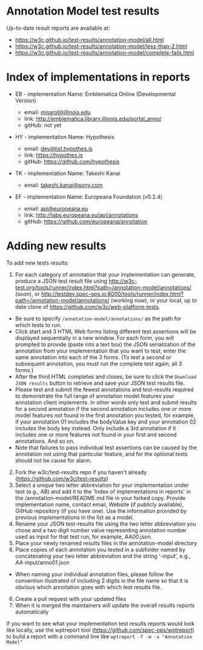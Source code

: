 Annotation Model test results
=============================

Up-to-date result reports are available at:

* https://w3c.github.io/test-results/annotation-model/all.html
* https://w3c.github.io/test-results/annotation-model/less-than-2.html
* https://w3c.github.io/test-results/annotation-model/complete-fails.html

Index of implementations in reports
===================================

* EB - implementation Name: Emblematica Online (Developmental Version)
  * email: mjsarol@illinois.edu
  * link: http://emblematica.library.illinois.edu/portal_anno/
  * gitHub: not yet

* HY - implementation Name: Hypothesis
  * email: dev@list.hypothes.is
  * link: https://hypothes.is
  * gitHub: https://github.com/hypothesis

* TK - implementation Name: Takeshi Kanai
  * email: takeshi.kanai@sony.com

* EF - implementation Name: Europeana Foundation (v0.2.4)
  * email: api@europeana.eu
  * link: http://labs.europeana.eu/api/annotations
  * gitHub: https://github.com/europeana/annotation

Adding new results
==================

To add new tests results:

1. For each category of annotation that your implementation can generate, produce a JSON test result file using http://w3c-test.org/tools/runner/index.html?path=/annotation-model/annotations/ (soon), or http://testdev.spec-ops.io:8000/tools/runner/index.html?path=/annotation-model/annotations/ (working now), or your local, up to date clone of https://github.com/w3c/web-platform-tests.
  * Be sure to specify `/annotation-model/annotations/` as the path for which tests to run.
  * Click start and 3 HTML Web forms listing different test assertions will be displayed sequentially in a new window. For each form, you will prompted to provide (paste into a text box) the JSON serialization of the annotation from your implementation that you want to test; enter the same annotation into each of the 3 forms. (To test a second or subsequent annotation, you must run the complete test again, all 3 forms.)
  * After the third HTML completes and closes, be sure to click the `Download JSON results` button to retrieve and save your JSON test results file.
  * Please test and submit the fewest annotations and test-results required to demonstrate the full range of annotation model features your annotation client implements. In other words only test and submit results for a second annotation if the second annotation includes one or more model features not found in the first annotation you tested, for example, if your annotation 01 includes the bodyValue key and your annotation 02 includes the body key instead. Only include a 3rd annotation if it includes one or more features not found in your first and second annotations. And so on.  
  * Note that failures to pass individual test assertions can be caused by the annotation not using that particular feature, and for the optional tests should not be cause for alarm.
2. Fork the w3c/test-results repo if you haven't already (https://github.com/w3c/test-results)
3. Select a unique two letter abbreviation for your implementation under test (e.g., AB) and add it to the 'Index of implementations in reports' in the /annotation-model/README.md file in your forked copy. Provide implementation name, contact email, Website (if publicly available), GitHub repository (if you have one). Use the information provided by previous implementations in the list as a model.
4. Rename your JSON test-results file using the two letter abbreviation you chose and a two digit number value representing annotation number used as input for that test run, for example, _AA00_.json.
5. Place your newly renamed results files in the annotation-model directory
6. Place copies of each annotation you tested in a subfolder named by concatenating your two letter abbreviation and the string '-input', e.g., _AA_-input/anno01.json
  * When naming your individual annotation files, please follow the convention illustrated of including 2 digits in the file name so that it is obvious which annotation goes with which test results file. 
6. Create a pull request with your updated files
7. When it is merged the maintainers will update the overall results reports automatically

If you want to see what your implementation test results reports would look like locally, use the wptreport tool (https://github.com/spec-ops/wptreport) to build a 
report with a command line like `wptreport -f -m -s "Annotation Model"`

